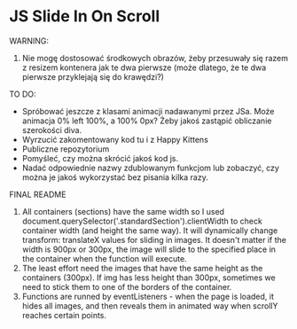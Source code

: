 # JS Slide In On Scroll

WARNING:
1. Nie mogę dostosować środkowych obrazów, żeby przesuwały się razem z resizem kontenera jak te dwa pierwsze (może dlatego, że te dwa pierwsze przyklejają się do krawędzi?)

TO DO:
- Spróbować jeszcze z klasami animacji nadawanymi przez JSa. Może animacja 0% left 100%, a 100% 0px? Żeby jakoś zastąpić obliczanie szerokości diva.
- Wyrzucić zakomentowany kod tu i z Happy Kittens
- Publiczne repozytorium
- Pomyśleć, czy można skrócić jakoś kod js.
- Nadać odpowiednie nazwy zdublowanym funkcjom lub zobaczyć, czy można je jakoś wykorzystać bez pisania kilka razy.

FINAL README

1. All containers (sections) have the same width so I used document.querySelector('.standardSection').clientWidth to check container width (and height the same way). It will dynamically change transform: translateX values for sliding in images. It doesn't matter if the width is 900px or 300px, the image will slide to the specified place in the container when the function will execute.
2. The least effort need the images that have the same height as the containers (300px). If img has less height than 300px, sometimes we need to stick them to one of the borders of the container.
3. Functions are runned by eventListeners - when the page is loaded, it hides all images, and then reveals them in animated way when scrollY reaches certain points.